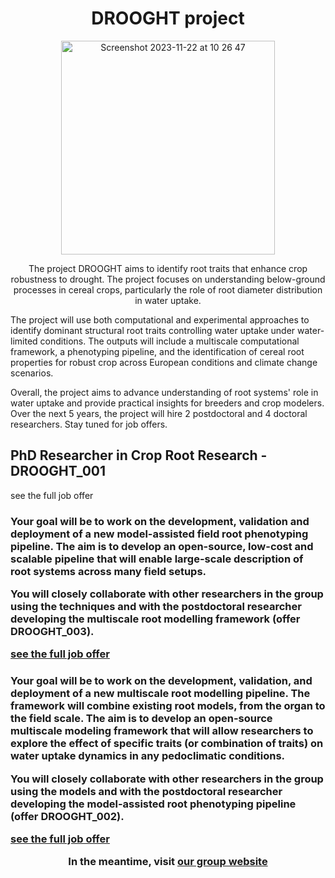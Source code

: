 <h1 align="center">DROOGHT project</h1>

<p align="center"><img width="342" align="center" alt="Screenshot 2023-11-22 at 10 26 47" src="https://github.com/DROOGHT/drooght.github.io/assets/2121453/f5a4df75-fde4-4fdd-8f19-c443632ed1dd"></p>

<p align="center">The project DROOGHT aims to identify root traits that enhance crop robustness to drought. The project focuses on understanding below-ground processes in cereal crops, particularly the role of root diameter distribution in water uptake. </br> 

The project will use both computational and experimental approaches to identify dominant structural root traits controlling water uptake under water-limited conditions. The outputs will include a multiscale computational framework, a phenotyping pipeline, and the identification of cereal root properties for robust crop across European conditions and climate change scenarios. </br>

Overall, the project aims to advance understanding of root systems' role in water uptake and provide practical insights for breeders and crop modelers. Over the next 5 years, the project will hire 2 postdoctoral and 4 doctoral researchers.  Stay tuned for job offers. 

</p>

  <h2 align="center>Job offers</h2>
  
  <h3 align="center>PhD Researcher in Crop Root Research - DROOGHT_001</h3>

  <p align="center>
Your goal will be to work on the identification of root traits influencing water dynamics, both in open field, controlled field, and greenhouse conditions. This will be done using the latest root phenotyping tools and techniques developed in the framework of the project. </br>

During your PhD, you will work closely, and be co-supervised by Dominique Mingeot, from the Walloon Center for Agriculture (CRA-W), in Gembloux. 

  <a href="https://www.guillaumelobet.be/">see the full job offer</a>

  </p>
  
  <h3 align="center>Postdoctoral researcher in Root Phenotyping- DROOGHT_002</h3>

  <p align="center>
Your goal will be to work on the development, validation and deployment of a new model-assisted field root phenotyping pipeline. The aim is to develop an open-source, low-cost and scalable pipeline that will enable large-scale description of root systems across many field setups. </br>

You will closely collaborate with other researchers in the group using the techniques and with the postdoctoral researcher developing the multiscale root modelling framework (offer DROOGHT_003).</br>

  <a href="https://www.guillaumelobet.be/">see the full job offer</a>
  </p>

  
  <h3 align="center>Postdoctoral researcher in Root Modeling- DROOGHT_003</h3>

<p align="center>
  
Your goal will be to work on the development, validation, and deployment of a new multiscale root modelling pipeline. The framework will combine existing root models, from the organ to the field scale. The aim is to develop an open-source multiscale modeling framework that will allow researchers to explore the effect of specific traits (or combination of traits) on water uptake dynamics in any pedoclimatic conditions.</br>

You will closely collaborate with other researchers in the group using the models and with the postdoctoral researcher developing the model-assisted root phenotyping pipeline (offer DROOGHT_002).  </br>

  <a href="https://www.guillaumelobet.be/">see the full job offer</a>
  
  </p>

<p align="center">In the meantime, visit <a href="https://www.guillaumelobet.be/">our group website</a></p>

